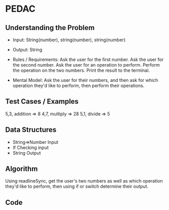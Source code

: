 # PEDAC

## Understanding the Problem

- Input:
  String(number), string(number), string(number)

- Output:
  String

- Rules / Requirements:
  Ask the user for the first number.
  Ask the user for the second number.
  Ask the user for an operation to perform.
  Perform the operation on the two numbers.
  Print the result to the terminal.

- Mental Model:
  Ask the user for their numbers, and then ask for which operation they'd like to perform, then perform their operations.

## Test Cases / Examples

5,3, addition => 8
4,7, multiply => 28
5,1, divide => 5

## Data Structures

- String=>Number
  Input
- If
  Checking input
- String
  Output

## Algorithm

Using readlineSync, get the user's two numbers as well as which operation they'd like to perform, then using if or switch determine their output.

## Code
